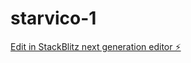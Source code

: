 # starvico-1

[Edit in StackBlitz next generation editor ⚡️](https://stackblitz.com/~/github.com/jay-6-9/starvico-1)